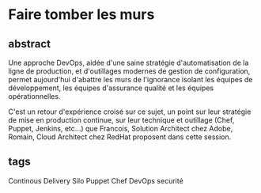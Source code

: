 Faire tomber les murs
=====================

abstract
--------

Une approche DevOps, aidée d'une saine stratégie d'automatisation de la ligne de production, et d'outillages modernes de gestion de configuration, permet aujourd'hui d'abattre les murs de l'ignorance isolant les équipes de développement, les équipes d'assurance qualité et les équipes opérationnelles.

C'est un retour d'expérience croisé sur ce sujet, un point sur leur stratégie de mise en production continue, sur leur technique et outillage (Chef, Puppet, Jenkins, etc...) que Francois, Solution Architect chez Adobe, Romain, Cloud Architect chez RedHat proposent dans cette session.



tags
----

Continous Delivery
Silo
Puppet
Chef
DevOps
securité

